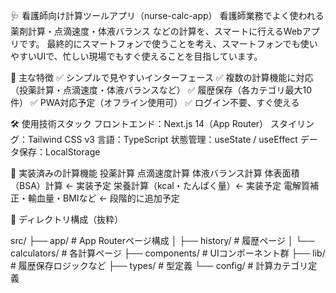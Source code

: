 🩺 看護師向け計算ツールアプリ（nurse-calc-app）
看護師業務でよく使われる 薬剤計算・点滴速度・体液バランス などの計算を、スマートに行えるWebアプリです。
最終的にスマートフォンで使うことを考え、スマートフォンでも使いやすいUIで、忙しい現場でもすぐ使えることを目指しています。

<!-- スクショ入れる予定 -->

🚀 主な特徴
✅ シンプルで見やすいインターフェース
✅ 複数の計算機能に対応（投薬計算・点滴速度・体液バランスなど）
✅ 履歴保存（各カテゴリ最大10件）
✅ PWA対応予定（オフライン使用可）
✅ ログイン不要、すぐ使える

🛠 使用技術スタック
フロントエンド：Next.js 14（App Router）
スタイリング：Tailwind CSS v3
言語：TypeScript
状態管理：useState / useEffect
データ保存：LocalStorage

🧮 実装済みの計算機能
 投薬計算
 点滴速度計算
 体液バランス計算
 体表面積（BSA）計算 ← 実装予定
 栄養計算（kcal・たんぱく量）← 実装予定
 電解質補正・輸血量・BMIなど ← 段階的に追加予定


📁 ディレクトリ構成（抜粋）

src/
├── app/             # App Routerページ構成
│   ├── history/     # 履歴ページ
│   └── calculators/ # 各計算ページ
├── components/      # UIコンポーネント群
├── lib/             # 履歴保存ロジックなど
├── types/           # 型定義
└── config/          # 計算カテゴリ定義
